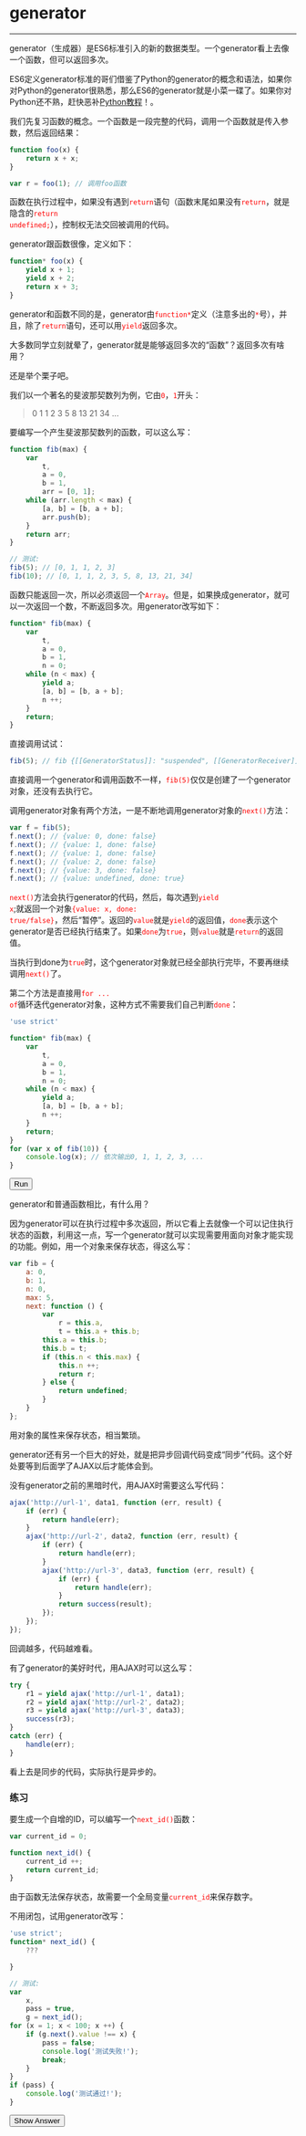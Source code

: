 <link rel="stylesheet" href="../../../static/css/button.css"/>
<link rel="stylesheet" href="../../../static/css/console.css"/>

# generator
---

generator（生成器）是ES6标准引入的新的数据类型。一个generator看上去像一个函数，但可以返回多次。

ES6定义generator标准的哥们借鉴了Python的generator的概念和语法，如果你对Python的generator很熟悉，那么ES6的generator就是小菜一碟了。如果你对Python还不熟，赶快恶补[Python教程](http://www.liaoxuefeng.com/wiki/1016959663602400/1017318207388128)！。

我们先复习函数的概念。一个函数是一段完整的代码，调用一个函数就是传入参数，然后返回结果：

```javascript
function foo(x) {
    return x + x;
}

var r = foo(1); // 调用foo函数
```

函数在执行过程中，如果没有遇到<font color="red"><code>return</code></font>语句（函数末尾如果没有<font color="red"><code>return</code></font>，就是隐含的<font color="red"><code>return undefined;</code></font>），控制权无法交回被调用的代码。

generator跟函数很像，定义如下：

```javascript
function* foo(x) {
    yield x + 1;
    yield x + 2;
    return x + 3;
}
```

generator和函数不同的是，generator由<font color="red"><code>function*</code></font>定义（注意多出的<font color="red"><code>*</code></font>号），并且，除了<font color="red"><code>return</code></font>语句，还可以用<font color="red"><code>yield</code></font>返回多次。

大多数同学立刻就晕了，generator就是能够返回多次的“函数”？返回多次有啥用？

还是举个栗子吧。

我们以一个著名的斐波那契数列为例，它由<font color="red"><code>0</code></font>，<font color="red"><code>1</code></font>开头：

> 0 1 1 2 3 5 8 13 21 34 ...

要编写一个产生斐波那契数列的函数，可以这么写：

```javascript
function fib(max) {
    var
        t,
        a = 0,
        b = 1,
        arr = [0, 1];
    while (arr.length < max) {
        [a, b] = [b, a + b];
        arr.push(b);
    }
    return arr;
}

// 测试:
fib(5); // [0, 1, 1, 2, 3]
fib(10); // [0, 1, 1, 2, 3, 5, 8, 13, 21, 34]
```

函数只能返回一次，所以必须返回一个<font color="red"><code>Array</code></font>。但是，如果换成generator，就可以一次返回一个数，不断返回多次。用generator改写如下：

```javascript
function* fib(max) {
    var
        t,
        a = 0,
        b = 1,
        n = 0;
    while (n < max) {
        yield a;
        [a, b] = [b, a + b];
        n ++;
    }
    return;
}
```

直接调用试试：

```javascript
fib(5); // fib {[[GeneratorStatus]]: "suspended", [[GeneratorReceiver]]: Window}
```

直接调用一个generator和调用函数不一样，<font color="red"><code>fib(5)</code></font>仅仅是创建了一个generator对象，还没有去执行它。

调用generator对象有两个方法，一是不断地调用generator对象的<font color="red"><code>next()</code></font>方法：

```javascript
var f = fib(5);
f.next(); // {value: 0, done: false}
f.next(); // {value: 1, done: false}
f.next(); // {value: 1, done: false}
f.next(); // {value: 2, done: false}
f.next(); // {value: 3, done: false}
f.next(); // {value: undefined, done: true}
```

<font color="red"><code>next()</code></font>方法会执行generator的代码，然后，每次遇到<font color="red"><code>yield x</code></font>;就返回一个对象<font color="red"><code>{value: x, done: true/false}</code></font>，然后“暂停”。返回的<font color="red"><code>value</code></font>就是<font color="red"><code>yield</code></font>的返回值，<font color="red"><code>done</code></font>表示这个generator是否已经执行结束了。如果<font color="red"><code>done</code></font>为<font color="red"><code>true</code></font>，则<font color="red"><code>value</code></font>就是<font color="red"><code>return</code></font>的返回值。

当执行到done为<font color="red"><code>true</code></font>时，这个generator对象就已经全部执行完毕，不要再继续调用<font color="red"><code>next()</code></font>了。

第二个方法是直接用<font color="red"><code>for ... of</code></font>循环迭代generator对象，这种方式不需要我们自己判断<font color="red"><code>done</code></font>：

```javascript
'use strict'

function* fib(max) {
    var
        t,
        a = 0,
        b = 1,
        n = 0;
    while (n < max) {
        yield a;
        [a, b] = [b, a + b];
        n ++;
    }
    return;
}
for (var x of fib(10)) {
    console.log(x); // 依次输出0, 1, 1, 2, 3, ...
}
```

<button class="run" onclick="(() => {
    const element = document.querySelector('p#generator');
    try {
        'use strict'
        function* fib(max) {
            var
                t,
                a = 0,
                b = 1,
                n = 0;
            while (n < max) {
                yield a;
                [a, b] = [b, a + b];
                n ++;
            }
            return;
        }
        for (var x of fib(10)) {
            console.log(x); // 依次输出0, 1, 1, 2, 3, ...
        }
        element.classList.remove(['consoleError']);
        element.classList.add('consoleLog');
        element.removeAttribute('hidden');
        element.innerHTML = `<label class='consoleLog'>0<br>1<br>1<br>2<br>3<br>5<br>8<br>13<br>21<br>34</label>`;
    } catch (e) {
        element.classList.remove(['consoleLog']);
        element.classList.add('consoleError');
        element.removeAttribute('hidden');
        element.innerHTML = `<label class='consoleError'>${e}</label>`;
    }
})();">Run</button>
<p id="generator" hidden></p>

generator和普通函数相比，有什么用？

因为generator可以在执行过程中多次返回，所以它看上去就像一个可以记住执行状态的函数，利用这一点，写一个generator就可以实现需要用面向对象才能实现的功能。例如，用一个对象来保存状态，得这么写：

```javascript
var fib = {
    a: 0,
    b: 1,
    n: 0,
    max: 5,
    next: function () {
        var
            r = this.a,
            t = this.a + this.b;
        this.a = this.b;
        this.b = t;
        if (this.n < this.max) {
            this.n ++;
            return r;
        } else {
            return undefined;
        }
    }
};
```

用对象的属性来保存状态，相当繁琐。

generator还有另一个巨大的好处，就是把异步回调代码变成“同步”代码。这个好处要等到后面学了AJAX以后才能体会到。

没有generator之前的黑暗时代，用AJAX时需要这么写代码：

```javascript
ajax('http://url-1', data1, function (err, result) {
    if (err) {
        return handle(err);
    }
    ajax('http://url-2', data2, function (err, result) {
        if (err) {
            return handle(err);
        }
        ajax('http://url-3', data3, function (err, result) {
            if (err) {
                return handle(err);
            }
            return success(result);
        });
    });
});
```

回调越多，代码越难看。

有了generator的美好时代，用AJAX时可以这么写：

```javascript
try {
    r1 = yield ajax('http://url-1', data1);
    r2 = yield ajax('http://url-2', data2);
    r3 = yield ajax('http://url-3', data3);
    success(r3);
}
catch (err) {
    handle(err);
}
```

看上去是同步的代码，实际执行是异步的。

### 练习
要生成一个自增的ID，可以编写一个<font color="red"><code>next_id()</code></font>函数：

```javascript
var current_id = 0;

function next_id() {
    current_id ++;
    return current_id;
}
```

由于函数无法保存状态，故需要一个全局变量<font color="red"><code>current_id</code></font>来保存数字。

不用闭包，试用generator改写：

```javascript
'use strict';
function* next_id() {
    ???

}

// 测试:
var
    x,
    pass = true,
    g = next_id();
for (x = 1; x < 100; x ++) {
    if (g.next().value !== x) {
        pass = false;
        console.log('测试失败!');
        break;
    }
}
if (pass) {
    console.log('测试通过!');
}
```

<button class="run" onclick="(() => {
    const answer = `
'use strict';
function* next_id() {
    var current_id = 1;
    while (current_id < Number.MAX_VALUE) {
        yield current_id++;
    }
}
`;
    alert(answer);
})();">Show Answer</button>
### 
